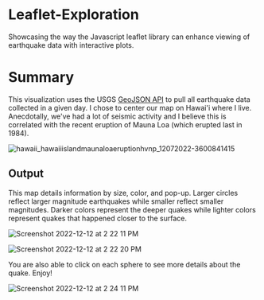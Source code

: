 # Leaflet-Exploration
Showcasing the way the Javascript leaflet library can enhance viewing of earthquake data with interactive plots.
  
# Summary

This visualization uses the USGS [GeoJSON API](https://earthquake.usgs.gov/earthquakes/feed/v1.0/geojson.php) to pull all earthquake data collected in a given day. I chose to center our map on Hawai'i where I live. Anecdotally, we've had a lot of seismic activity and I believe this is correlated with the recent eruption of Mauna Loa (which erupted last in 1984). 

![hawaii_hawaiiislandmaunaloaeruptionhvnp_12072022-3600841415](https://user-images.githubusercontent.com/37047605/207194606-8bdee313-7c61-4d34-8255-322a375515c6.jpg)

## Output

This map details information by size, color, and pop-up. Larger circles reflect larger magnitude earthquakes while smaller reflect smaller magnitudes. Darker colors represent the deeper quakes while lighter colors represent quakes that happened closer to the surface. 

![Screenshot 2022-12-12 at 2 22 11 PM](https://user-images.githubusercontent.com/37047605/207195930-1ab885f4-0db3-4be8-bb5b-d68fb50895c1.png)

![Screenshot 2022-12-12 at 2 22 20 PM](https://user-images.githubusercontent.com/37047605/207195995-771e4d34-dd7c-48d8-bb51-339485b48a32.png)

You are also able to click on each sphere to see more details about the quake. Enjoy!

![Screenshot 2022-12-12 at 2 24 11 PM](https://user-images.githubusercontent.com/37047605/207196374-3902bbc6-4220-473d-a4d2-278f47ea59ad.png)


